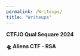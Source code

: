 ```yaml
---
permalink: /Writeups/
title: "Writeups"
---
```


<p><a href="/Writeups/CTFJO-Qual-Sequare-2024" style="text-decoration: none; font-weight: bold;">CTFJO Qual Sequare 2024</a></p>


<p><a href="/Writeups/Aliens-CTF-RSA/" style="text-decoration: none; font-weight: bold;">🛸 Aliens CTF - RSA</a></p>

